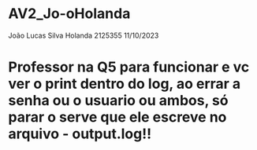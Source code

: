 # AV2_Jo-oHolanda

João Lucas Silva Holanda
2125355
11/10/2023

# Professor na Q5 para funcionar e vc ver o print dentro do log, ao errar a senha ou o usuario ou ambos, só parar o serve que ele escreve no arquivo - output.log!!
